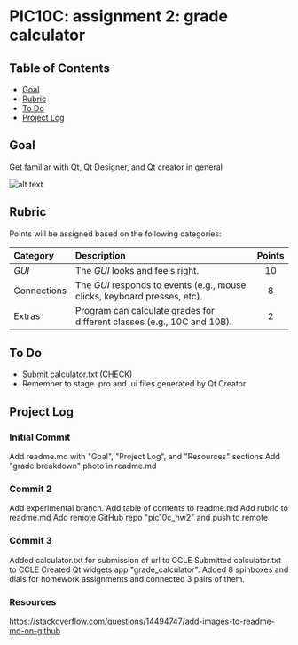 # PIC10C: assignment 2: grade calculator

## Table of Contents
- [Goal](#goal)
- [Rubric](#rubric)
- [To Do](#to-do)
- [Project Log](#project-log)

## Goal
Get familiar with Qt, Qt Designer, and Qt creator in general

![alt text](https://bytebucket.org/rikis-salazar/10c-spring18-class-website/raw/a4a4fc64ba01b99a2a2cdb5b2f661741a55cc745/assignments/hw2/grade-breakdown.png)


## Rubric
Points will be assigned based on the following categories:

| **Category** | **Description** | **Points** |
|:-----|:----------------------------------------------------------|:---:|
| _GUI_ | The _GUI_ looks and feels right. | 10 |
| Connections | The _GUI_ responds to events (e.g., mouse clicks, keyboard presses, etc). | 8 |
| Extras | Program can calculate grades for different classes (e.g., 10C and 10B). | 2 |

## To Do
- Submit calculator.txt (CHECK)
- Remember to stage .pro and .ui files generated by Qt Creator

## Project Log

### Initial Commit
Add readme.md with "Goal", "Project Log", and "Resources" sections
Add "grade breakdown" photo in readme.md

### Commit 2
Add experimental branch.
Add table of contents to readme.md
Add rubric to readme.md
Add remote GitHub repo "pic10c_hw2" and push to remote

### Commit 3
Added calculator.txt for submission of url to CCLE
Submitted calculator.txt to CCLE
Created Qt widgets app "grade_calculator". Added 8 spinboxes and dials for homework assignments and connected 3 pairs of them.

### Resources
https://stackoverflow.com/questions/14494747/add-images-to-readme-md-on-github

